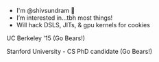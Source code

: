 - I'm @shivsundram 👋
- I’m interested in...tbh most things! 
- Will hack DSLS, JITs, & gpu kernels for cookies

UC Berkeley '15 (Go Bears!)

Stanford University - CS PhD candidate (Go Bears!)

<!---
shivsundram/shivsundram is a ✨ special ✨ repository because its `README.md` (this file) appears on your GitHub profile.
You can click the Preview link to take a look at your changes.
--->
